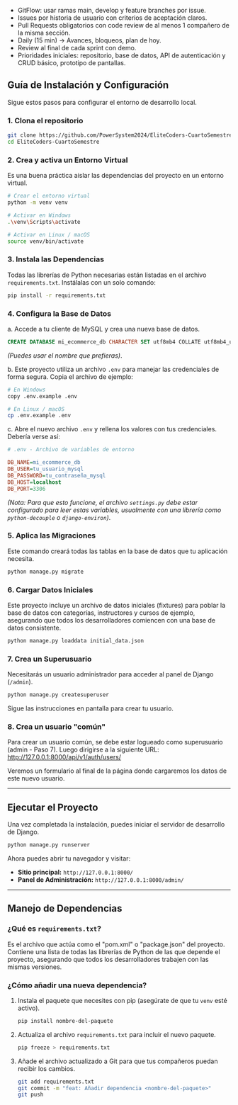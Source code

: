 - GitFlow: usar ramas main, develop y feature branches por issue.
- Issues por historia de usuario con criterios de aceptación claros.
- Pull Requests obligatorios con code review de al menos 1 compañero de la misma sección.
- Daily (15 min) → Avances, bloqueos, plan de hoy.
- Review al final de cada sprint con demo.
- Prioridades iniciales: repositorio, base de datos, API de autenticación y CRUD básico, prototipo de pantallas.

## Guía de Instalación y Configuración

Sigue estos pasos para configurar el entorno de desarrollo local.

### 1. Clona el repositorio
```bash
git clone https://github.com/PowerSystem2024/EliteCoders-CuartoSemestre.git
cd EliteCoders-CuartoSemestre
```

### 2. Crea y activa un Entorno Virtual

Es una buena práctica aislar las dependencias del proyecto en un entorno virtual.

```bash
# Crear el entorno virtual
python -m venv venv
```

```bash
# Activar en Windows
.\venv\Scripts\activate

# Activar en Linux / macOS
source venv/bin/activate
```

### 3. Instala las Dependencias

Todas las librerías de Python necesarias están listadas en el archivo `requirements.txt`. Instálalas con un solo comando:

```bash
pip install -r requirements.txt
```

### 4. Configura la Base de Datos

a. Accede a tu cliente de MySQL y crea una nueva base de datos.
```sql
CREATE DATABASE mi_ecommerce_db CHARACTER SET utf8mb4 COLLATE utf8mb4_unicode_ci;
```
*(Puedes usar el nombre que prefieras)*.

b. Este proyecto utiliza un archivo `.env` para manejar las credenciales de forma segura. Copia el archivo de ejemplo:

```bash
# En Windows
copy .env.example .env

# En Linux / macOS
cp .env.example .env
```

c. Abre el nuevo archivo `.env` y rellena los valores con tus credenciales. Debería verse así:

```ini
# .env - Archivo de variables de entorno

DB_NAME=mi_ecommerce_db
DB_USER=tu_usuario_mysql
DB_PASSWORD=tu_contraseña_mysql
DB_HOST=localhost
DB_PORT=3306
```
*(Nota: Para que esto funcione, el archivo `settings.py` debe estar configurado para leer estas variables, usualmente con una librería como `python-decouple` o `django-environ`)*.

### 5. Aplica las Migraciones

Este comando creará todas las tablas en la base de datos que tu aplicación necesita.

```bash
python manage.py migrate
```

### 6. Cargar Datos Iniciales

Este proyecto incluye un archivo de datos iniciales (fixtures) para poblar la base de datos con categorías, instructores y cursos de ejemplo, asegurando que todos los desarrolladores comiencen con una base de datos consistente.

```bash
python manage.py loaddata initial_data.json
```

### 7. Crea un Superusuario

Necesitarás un usuario administrador para acceder al panel de Django (`/admin`).

```bash
python manage.py createsuperuser
```
Sigue las instrucciones en pantalla para crear tu usuario.

### 8. Crea un usuario "común"
Para crear un usuario común, se debe estar logueado como superusuario (admin - Paso 7).
Luego dirigirse a la siguiente URL: http://127.0.0.1:8000/api/v1/auth/users/

Veremos un formulario al final de la página donde cargaremos los datos de este nuevo usuario.

---

## Ejecutar el Proyecto

Una vez completada la instalación, puedes iniciar el servidor de desarrollo de Django.

```bash
python manage.py runserver
```

Ahora puedes abrir tu navegador y visitar:
* **Sitio principal:** `http://127.0.0.1:8000/`
* **Panel de Administración:** `http://127.0.0.1:8000/admin/`

---

## Manejo de Dependencias

### ¿Qué es `requirements.txt`?

Es el archivo que actúa como el "pom.xml" o "package.json" del proyecto. Contiene una lista de todas las librerías de Python de las que depende el proyecto, asegurando que todos los desarrolladores trabajen con las mismas versiones.

### ¿Cómo añadir una nueva dependencia?

1.  Instala el paquete que necesites con pip (asegúrate de que tu `venv` esté activo).
    ```bash
    pip install nombre-del-paquete
    ```

2.  Actualiza el archivo `requirements.txt` para incluir el nuevo paquete.
    ```bash
    pip freeze > requirements.txt
    ```

3.  Añade el archivo actualizado a Git para que tus compañeros puedan recibir los cambios.
    ```bash
    git add requirements.txt
    git commit -m "feat: Añadir dependencia <nombre-del-paquete>"
    git push
    ```